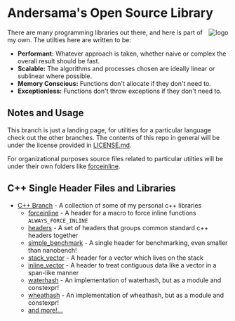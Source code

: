 Andersama's Open Source Library
===================

<img style="float: right" alt="logo" src="https://github.com/Andersama/Andersama/assets/25020235/9a783e1b-9039-4b4e-b9e4-073d3344102a">
<!--<img alt="logo" src="https://github.com/Andersama-Library/licensed/assets/25020235/ca26c575-4cfe-4817-9a22-e0f6fe7de9d5" width="40%" style="float: right"></img>-->

There are many programming libraries out there, and here is part of my own. The utilties here are written to be:
* **Performant:** Whatever approach is taken, whether naive or complex the overall result should be fast.
* **Scalable:** The algorithms and processes chosen are ideally linear or sublinear where possible.
* **Memory Conscious:** Functions don't allocate if they don't need to.
* **Exceptionless:** Functions don't throw exceptions if they don't need to.

Notes and Usage
---------------
This branch is just a landing page, for utilities for a particular language check out the other branches.
The contents of this repo in general will be under the license provided in [LICENSE.md](LICENSE.md). 

For organizational purposes source files related to particular utilties will be under their own folders like [forceinline](/forceinline).

## C++ Single Header Files and Libraries
* [C++ Branch](https://github.com/Andersama-Library/open-source/tree/c%2B%2B) - A collection of some of my personal c++ libraries
  * [forceinline](https://github.com/Andersama-Library/open-source/tree/c%2B%2B/forceinline) - A header for a macro to force inline functions `ALWAYS_FORCE_INLINE`
  * [headers](https://github.com/Andersama-Library/open-source/tree/c%2B%2B/headers) - A set of headers that groups common standard c++ headers together
  * [simple_benchmark](https://github.com/Andersama-Library/open-source/tree/c%2B%2B/simple_benchmark) - A single header for benchmarking, even smaller than nanobench!
  * [stack_vector](https://github.com/Andersama-Library/open-source/tree/c%2B%2B/stack_vector) - A header for a vector which lives on the stack
  * [inline_vector](https://github.com/Andersama-Library/open-source/tree/c%2B%2B/inline_vector) - A header to treat contiguous data like a vector in a span-like manner
  * [waterhash](https://github.com/Andersama-Library/open-source/tree/c%2B%2B/waterhash) - An implementation of waterhash, but as a module and constexpr!
  * [wheathash](https://github.com/Andersama-Library/open-source/tree/c%2B%2B/wheathash) - An implementation of wheathash, but as a module and constexpr!
  * [and more!...](https://github.com/Andersama-Library/open-source/tree/c%2B%2B)

